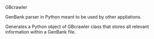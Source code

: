 GBcrawler

GenBank parser in Python meant to be used by other appliations.

Generates a Python object of GBcrawler class that stores all relevant information within a GenBank file.
